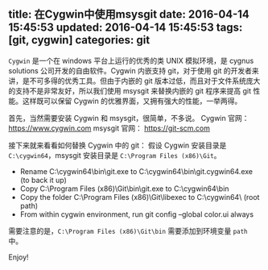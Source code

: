 title: 在Cygwin中使用msysgit
date: 2016-04-14 15:45:53
updated: 2016-04-14 15:45:53
tags: [git, cygwin]
categories: git
---

`Cygwin` 是一个在 windows 平台上运行的优秀的类 UNIX 模拟环境，是 cygnus solutions 公司开发的自由软件。Cygwin 内嵌支持 git，对于使用 git 的开发者来讲，是不可多得的优秀工具。但由于内嵌的 git 版本过低，而且对于文件系统庞大的支持不是非常友好，所以我们使用 msysgit 来替换内嵌的 git 程序来提高 git 性能。这样既可以保留 Cygwin 的优雅界面，又拥有强大的性能，一举两得。
<!-- more -->

首先，当然需要安装 Cygwin 和 msysgit，很简单，不多说。
Cygwin 官网： https://www.cygwin.com
msysgit 官网： https://git-scm.com

接下来就来看看如何替换 Cygwin 中的 git：
假设 Cygwin 安装目录是 `C:\cygwin64`，msysgit 安装目录是 `C:\Program Files (x86)\Git`。
* Rename C:\cygwin64\bin\git.exe to C:\cygwin64\bin\git.cygwin64.exe (to back it up)
* Copy C:\Program Files (x86)\Git\bin\git.exe to C:\cygwin64\bin
* Copy the folder C:\Program Files (x86)\Git\libexec to C:\cygwin64\ (root path)
* From within cygwin environment, run git config –global color.ui always

需要注意的是，`C:\Program Files (x86)\Git\bin` 需要添加到环境变量 `path` 中。

Enjoy!
